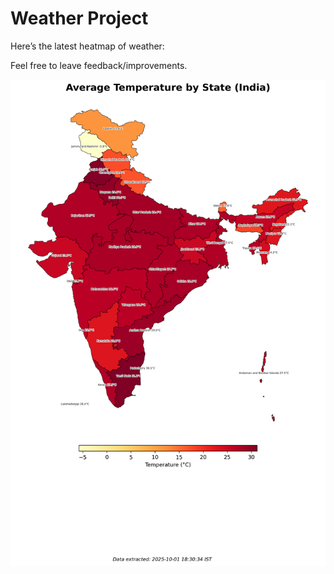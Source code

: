 # Weather Project

Here’s the latest heatmap of weather:

Feel free to leave feedback/improvements.

![India Heatmap](docs/assets/india_heatmap.png?v=DD25F4)
